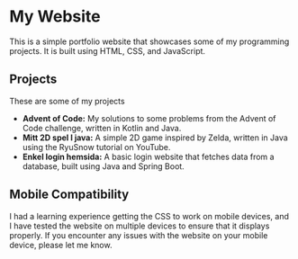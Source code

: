 # My Website

This is a simple portfolio website that showcases some of my programming projects. It is built using HTML, CSS, and JavaScript.

## Projects

These are some of my projects

- **Advent of Code:** My solutions to some problems from the Advent of Code challenge, written in Kotlin and Java.
- **Mitt 2D spel I java:** A simple 2D game inspired by Zelda, written in Java using the RyuSnow tutorial on YouTube.
- **Enkel login hemsida:** A basic login website that fetches data from a database, built using Java and Spring Boot.

## Mobile Compatibility

I had a learning experience getting the CSS to work on mobile devices, and I have tested the website on multiple devices to ensure that it displays properly. If you encounter any issues with the website on your mobile device, please let me know.
